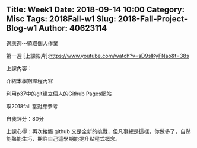 Title: Week1
Date: 2018-09-14 10:00
Category: Misc
Tags: 2018Fall-w1
Slug: 2018-Fall-Project-Blog-w1
Author: 40623114
--- 

適應週～領取個人作業

<!-- PELICAN_END_SUMMARY -->

第一週 
[上課影片]:https://www.youtube.com/watch?v=sD9slKyFNao&t=38s


上課內容：

介紹本學期課程內容 

利用p37中的git建立個人的Github Pages網站

取2018fall 當對應參考

自我評分：80分

上課心得：再次接觸 github 又是全新的挑戰，但凡事總是這樣，你做多了，自然能熟能生巧，期許自己這學期能提升點程式概念。


